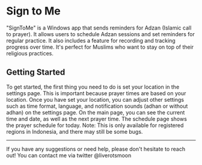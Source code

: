 # Sign to Me

"SignToMe" is a Windows app that sends reminders for Adzan (Islamic call to prayer). It allows users to schedule Adzan sessions and set reminders for regular practice. It also includes a feature for recording and tracking progress over time. It's perfect for Muslims who want to stay on top of their religious practices.

## Getting Started
To get started, the first thing you need to do is set your location in the settings page. This is important because prayer times are based on your location. Once you have set your location, you can adjust other settings such as time format, language, and notification sounds (adhan or without adhan) on the settings page.
On the main page, you can see the current time and date, as well as the next prayer time. The schedule page shows the prayer schedule for today.
Note: This is only available for registered regions in Indonesia, and there may still be some bugs.

***
If you have any suggestions or need help, please don't hesitate to reach out! You can contact me via twitter @liverotsmoon


